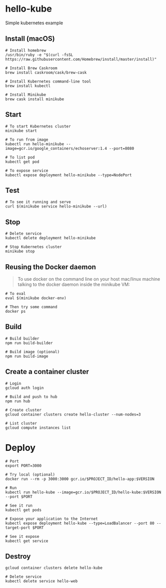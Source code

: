 # hello-kube
Simple kubernetes example

## Install (macOS)
```shell
# Install homebrew
/usr/bin/ruby -e "$(curl -fsSL https://raw.githubusercontent.com/Homebrew/install/master/install)"

# Install Brew Caskroom
brew install caskroom/cask/brew-cask

# Install Kubernetes command-line tool
brew install kubectl

# Install Minikube
brew cask install minikube
```

## Start
```shell
# To start Kubernetes cluster
minikube start

# To run from image
kubectl run hello-minikube --image=gcr.io/google_containers/echoserver:1.4 --port=8080

# To list pod
kubectl get pod

# To expose service
kubectl expose deployment hello-minikube --type=NodePort
```

## Test
```shell
# To see it running and serve
curl $(minikube service hello-minikube --url)
```

## Stop
```shell
# Delete service
kubectl delete deployment hello-minikube

# Stop Kubernetes cluster
minikube stop
```

## Reusing the Docker daemon
> To use docker on the command line on your host mac/linux machine talking to the docker daemon inside the minikube VM:
```shell
# To eval
eval $(minikube docker-env)

# Then try some command
docker ps
```

## Build
```shell
# Build builder
npm run build-builder

# Build image (optional)
npm run build-image
```

## Create a container cluster
```shell
# Login
gcloud auth login

# Build and push to hub
npm run hub

# Create cluster
gcloud container clusters create hello-cluster --num-nodes=3

# List cluster
gcloud compute instances list
```

# Deploy
```shell
# Port
export PORT=3000

# Try local (optional)
docker run --rm -p 3000:3000 gcr.io/$PROJECT_ID/hello-app:$VERSION

# Run
kubectl run hello-kube --image=gcr.io/$PROJECT_ID/hello-kube:$VERSION --port $PORT

# See it run
kubectl get pods

# Expose your application to the Internet
kubectl expose deployment hello-kube --type=LoadBalancer --port 80 --target-port $PORT

# See it expose
kubectl get service
```

## Destroy
```shell
gcloud container clusters delete hello-kube

# Delete service
kubectl delete service hello-web
```

